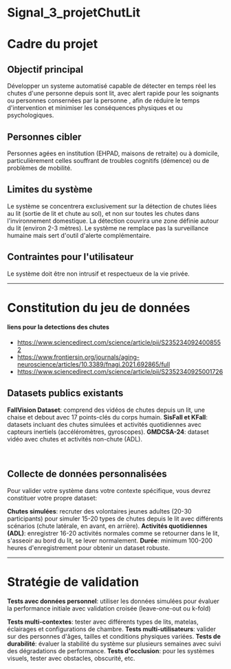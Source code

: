 # Signal_3_projetChutLit

# Cadre du projet 
## Objectif principal
Développer un systeme automatisé capable de détecter en temps réel les chutes d'une personne depuis sont lit, avec alert rapide pour les soignants ou personnes consernées par la personne , afin de réduire le temps d'intervention et minimiser les conséquences physiques et ou psychologiques.

## Personnes cibler
Personnes agées en institution (EHPAD, maisons de retraite) ou à domicile, particulièrement celles souffrant de troubles cognitifs (démence) ou de problèmes de mobilité.

## Limites du système
Le système se concentrera exclusivement sur la détection de chutes liées au lit (sortie de lit et chute au sol), et non sur toutes les chutes dans l'invironnement domestique. La détection couvrira une zone définie autour du lit (environ 2-3 mètres). Le système ne remplace pas la surveillance humaine mais sert d'outil d'alerte complémentaire.

## Contraintes pour l'utilisateur
Le système doit être non intrusif et respectueux de la vie privée. 

----
# Constitution du jeu de données

#### liens pour la detections des chutes
* https://www.sciencedirect.com/science/article/pii/S2352340924008552
* https://www.frontiersin.org/journals/aging-neuroscience/articles/10.3389/fnagi.2021.692865/full
* https://www.sciencedirect.com/science/article/pii/S2352340925001726
## Datasets publics existants
**FallVision Dataset**: comprend des vidéos de chutes depuis un lit, une chaise et debout avec 17 points-clés du corps humain. **SisFall et KFall**: datasets incluant des chutes simulées et activités quotidiennes avec capteurs inertiels (accéléromètres, gyroscopes). **GMDCSA-24**: dataset vidéo avec chutes et activités non-chute (ADL).[](https://www.frontiersin.org/journals/aging-neuroscience/articles/10.3389/fnagi.2021.692865/full)

​

## Collecte de données personnalisées

Pour valider votre système dans votre contexte spécifique, vous devrez constituer votre propre dataset:[](https://pmc.ncbi.nlm.nih.gov/articles/PMC6068511/)

**Chutes simulées**: recruter des volontaires jeunes adultes (20-30 participants) pour simuler 15-20 types de chutes depuis le lit avec différents scénarios (chute latérale, en avant, en arrière). **Activités quotidiennes (ADL)**: enregistrer 16-20 activités normales comme se retourner dans le lit, s'asseoir au bord du lit, se lever normalement. **Durée**: minimum 100-200 heures d'enregistrement pour obtenir un dataset robuste.[](https://pmc.ncbi.nlm.nih.gov/articles/PMC4118339/)


-------
# Stratégie de validation
**Tests avec données personnel**: utiliser les données simulées pour évaluer la performance initiale avec validation croisée (leave-one-out ou k-fold)

**Tests multi-contextes**: tester avec différents types de lits, matelas, éclairages et configurations de chambre. **Tests multi-utilisateurs**: valider sur des personnes d'âges, tailles et conditions physiques variées. **Tests de durabilité**: évaluer la stabilité du système sur plusieurs semaines avec suivi des dégradations de performance. **Tests d'occlusion**: pour les systèmes visuels, tester avec obstacles, obscurité, etc.

